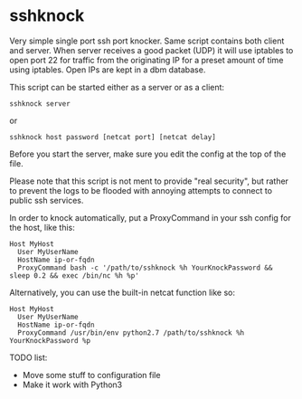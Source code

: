 # sshknock
Very simple single port ssh port knocker. Same script contains both client and server. When server receives a good packet (UDP) it will use iptables to open port 22 for traffic from the originating IP for a preset amount of time using iptables. Open IPs are kept in a dbm database.

This script can be started either as a server or as a client:

    sshknock server

or

    sshknock host password [netcat port] [netcat delay]

Before you start the server, make sure you edit the config at the top of the file.

Please note that this script is not ment to provide "real security", but rather to prevent the logs to be flooded with annoying attempts to connect to public ssh services.

In order to knock automatically, put a ProxyCommand in your ssh config for the host, like this:

    Host MyHost
      User MyUserName
      HostName ip-or-fqdn
      ProxyCommand bash -c '/path/to/sshknock %h YourKnockPassword && sleep 0.2 && exec /bin/nc %h %p'

Alternatively, you can use the built-in netcat function like so:

    Host MyHost
      User MyUserName
      HostName ip-or-fqdn
      ProxyCommand /usr/bin/env python2.7 /path/to/sshknock %h YourKnockPassword %p

TODO list:
- Move some stuff to configuration file
- Make it work with Python3
